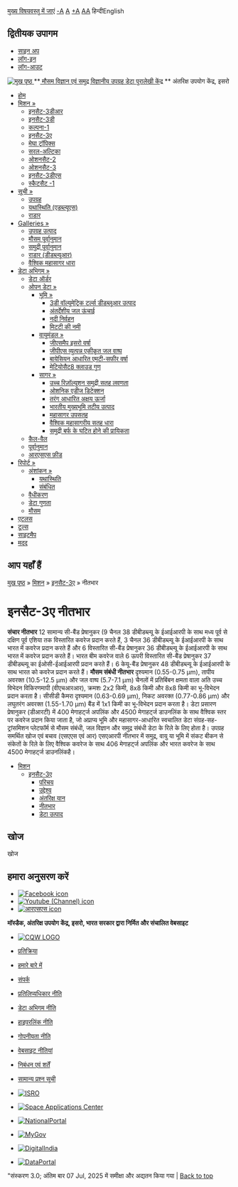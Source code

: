 [मुख्य विषयवस्तु में जाएं](https://www.mosdac.gov.in/insat-3a-payloads?language=hi#main-content "Skip to main Content")
[-A](javascript:;) [A](javascript:;) [+A](javascript:;)
[A](javascript:drupalHighContrast.enableStyles\(\))[A](javascript:drupalHighContrast.disableStyles\(\))
हिन्दीEnglish
## द्वितीयक उपागम
  * [साइन अप](https://www.mosdac.gov.in/internal/registration?language=hi)
  * [लॉग-इन](https://www.mosdac.gov.in/internal/uops?language=hi)
  * [लॉग-आउट](https://www.mosdac.gov.in/internal/logout?language=hi)

[ ![मुख पृष्ठ](https://www.mosdac.gov.in/sites/default/files/mosdac_small.png) ](https://www.mosdac.gov.in/?language=hi "मुख पृष्ठ")
**[ मौसम विज्ञान एवं समुद्र विज्ञानीय उपग्रह डेटा पुरालेखी केंद्र](https://www.mosdac.gov.in/?language=hi "मुख पृष्ठ") **
अंतरिक्ष उपयोग केंद्र, इसरो 
  * [होम](https://www.mosdac.gov.in/?language=hi)
  * [मिशन »](https://www.mosdac.gov.in/insat-3a-payloads?language=hi)
    * [इनसैट-3डीआर](https://www.mosdac.gov.in/insat-3dr?language=hi)
    * [इनसैट-3डी](https://www.mosdac.gov.in/insat-3d?language=hi)
    * [कल्पना-1](https://www.mosdac.gov.in/kalpana-1?language=hi)
    * [इनसैट-3ए](https://www.mosdac.gov.in/insat-3a?language=hi)
    * [मेघा ट्रॉपिक्स](https://www.mosdac.gov.in/megha-tropiques?language=hi)
    * [सरल-अल्टिका](https://www.mosdac.gov.in/saral-altika?language=hi)
    * [ओशनसैट-2](https://www.mosdac.gov.in/oceansat-2?language=hi)
    * [ओशनसैट-3](https://www.mosdac.gov.in/oceansat-3?language=hi)
    * [इनसैट-3डीएस](https://www.mosdac.gov.in/insat-3ds?language=hi)
    * [स्कैटसैट -1](https://www.mosdac.gov.in/scatsat-1?language=hi)
  * [सूची »](https://www.mosdac.gov.in/insat-3a-payloads?language=hi)
    * [उपग्रह](https://www.mosdac.gov.in/internal/catalog-satellite?language=hi)
    * [यथास्थिति (एडब्ल्यूएस)](https://www.mosdac.gov.in/internal/catalog-insitu?language=hi)
    * [राडार](https://www.mosdac.gov.in/internal/catalog-radar?language=hi)
  * [Galleries »](https://www.mosdac.gov.in/insat-3a-payloads?language=hi)
    * [ उपग्रह उत्पाद](https://www.mosdac.gov.in/internal/gallery?language=hi)
    * [मौसम पूर्वानुमान](https://www.mosdac.gov.in/internal/gallery/weather?language=hi)
    * [समुद्री पूर्वानुमान](https://www.mosdac.gov.in/internal/gallery/ocean?language=hi)
    * [राडार (डीडब्ल्यूआर)](https://www.mosdac.gov.in/internal/gallery/dwr?language=hi)
    * [वैश्विक महासागर धारा](https://www.mosdac.gov.in/internal/gallery/current?language=hi)
  * [डेटा अभिगम »](https://www.mosdac.gov.in/insat-3a-payloads?language=hi)
    * [डेटा ऑर्डर](https://www.mosdac.gov.in/internal/uops?language=hi)
    * [ओपन डेटा »](https://www.mosdac.gov.in/insat-3a-payloads?language=hi)
      * [भूमि »](https://www.mosdac.gov.in/insat-3a-payloads?language=hi)
        * [3डी वॉल्यूमेट्रिक टर्ल्स डीडब्लूआर उत्पाद](https://www.mosdac.gov.in/3d-volumetric-terls-dwrproduct?language=hi)
        * [अंतर्देशीय जल ऊंचाई](https://www.mosdac.gov.in/inland-water-height?language=hi)
        * [नदी निर्वहन](https://www.mosdac.gov.in/river-discharge?language=hi)
        * [मिटटी की नमी](https://www.mosdac.gov.in/soil-moisture-0?language=hi)
      * [वायुमंडल »](https://www.mosdac.gov.in/insat-3a-payloads?language=hi)
        * [जीएसमैप इसरो वर्षा](https://www.mosdac.gov.in/gsmap-isro-rain?language=hi)
        * [जीपीएस व्युत्पन्न एकीकृत जल वाष्प](https://www.mosdac.gov.in/gps-derived-integrated-water-vapour?language=hi)
        * [बायेसियन आधारित एमटी-सफीर वर्षा](https://www.mosdac.gov.in/bayesian-based-mt-saphir-rainfall?language=hi)
        * [मेटियोसैट8 क्लाउड गुण](https://www.mosdac.gov.in/meteosat8-cloud-properties?language=hi)
      * [सागर »](https://www.mosdac.gov.in/insat-3a-payloads?language=hi)
        * [उच्च रिज़ॉल्यूशन समुद्री सतह लवणता](https://www.mosdac.gov.in/high-resolution-sea-surface-salinity?language=hi)
        * [ओशनिक एडीज डिटेक्शन](https://www.mosdac.gov.in/oceanic-eddies-detection?language=hi)
        * [तरंग आधारित अक्षय ऊर्जा](https://www.mosdac.gov.in/wave-based-renewable-energy?language=hi)
        * [भारतीय मुख्यभूमि तटीय उत्पाद](https://www.mosdac.gov.in/indian-mainland-coastal-product?language=hi)
        * [महासागर उपसतह](https://www.mosdac.gov.in/global-ocean-surface-current?language=hi)
        * [वैश्विक महासागरीय सतह धारा](https://www.mosdac.gov.in/ocean-subsurface?language=hi)
        * [समुद्री बर्फ के घटित होने की प्रायिकता](https://www.mosdac.gov.in/sea-ice-occurrence-probability?language=hi)
    * [कैल-वैल](https://www.mosdac.gov.in/internal/calval-data?language=hi)
    * [पूर्वानुमान](https://www.mosdac.gov.in/internal/forecast-menu?language=hi)
    * [ आरएसएस फ़ीड](https://www.mosdac.gov.in/rss-feed?language=hi "
आरएसएस फ़ीड")
  * [रिपोर्ट »](https://www.mosdac.gov.in/insat-3a-payloads?language=hi)
    * [अंशांकन »](https://www.mosdac.gov.in/insat-3a-payloads?language=hi)
      * [यथास्थिति](https://www.mosdac.gov.in/insitu?language=hi)
      * [संबंधित](https://www.mosdac.gov.in/calibration-reports?language=hi)
    * [वैधीकरण](https://www.mosdac.gov.in/validation-reports?language=hi)
    * [डेटा गुणता](https://www.mosdac.gov.in/data-quality?language=hi)
    * [मौसम](https://www.mosdac.gov.in/weather-reports?language=hi)
  * [एटलस](https://www.mosdac.gov.in/atlases?language=hi)
  * [टूल्स](https://www.mosdac.gov.in/tools?language=hi)
  * [साइटमैप](https://www.mosdac.gov.in/sitemap?language=hi)
  * [मदद](https://www.mosdac.gov.in/help?language=hi)


## आप यहाँ हैं
[मुख पृष्ठ](https://www.mosdac.gov.in/?language=hi) » [मिशन](https://www.mosdac.gov.in/insat-3a-payloads?language=hi) » [इनसैट-3ए](https://www.mosdac.gov.in/insat-3a?language=hi) » नीतभार
# इनसैट-3ए नीतभार
**संचार नीतभार**
12 सामान्य सी-बैंड प्रेषानुकर (9 चैनल 38 डीबीडब्ल्यू के ईआईआरपी के साथ मध्य पूर्व से दक्षिण पूर्व एशिया तक विस्तारित कवरेज प्रदान करते हैं, 3 चैनल 36 डीबीडब्ल्यू के ईआईआरपी के साथ भारत में कवरेज प्रदान करते हैं और 6 विस्तारित सी-बैंड प्रेषानुकर 36 डीबीडब्ल्यू के ईआईआरपी के साथ भारत में कवरेज प्रदान करते हैं।
भारत बीम कवरेज वाले 6 ऊपरी विस्तारित सी-बैंड प्रेषानुकर 37 डीबीडब्ल्यू का ईओसी-ईआईआरपी प्रदान करते हैं।
6 केयू-बैंड प्रेषानुकर 48 डीबीडब्ल्यू के ईआईआरपी के साथ भारत को कवरेज प्रदान करते हैं।
**मौसम संबंधी नीतभार**
दृश्यमान (0.55-0.75 μm), तापीय अवरक्त (10.5-12.5 μm) और जल वाष्प (5.7-7.1 μm) चैनलों में प्रतिबिंबन क्षमता वाला अति उच्च विभेदन विकिरणमापी (वीएचआरआर), क्रमशः 2x2 किमी, 8x8 किमी और 8x8 किमी का भू-विभेदन प्रदान करता है।
सीसीडी कैमरा दृश्यमान (0.63-0.69 μm), निकट अवरक्त (0.77-0.86 μm) और लघुतरंग अवरक्त (1.55-1.70 μm) बैंड में 1x1 किमी का भू-विभेदन प्रदान करता है।
डेटा प्रसारण प्रेषानुकर (डीआरटी) में 400 मेगाहर्ट्ज अपलिंक और 4500 मेगाहर्ट्ज डाउनलिंक के साथ वैश्विक स्तर पर कवरेज प्रदान किया जाता है, जो अप्राप्य भूमि और महासागर-आधारित स्वचालित डेटा संग्रह-सह-ट्रांसमिशन प्लेटफॉर्म से मौसम संबंधी, जल विज्ञान और समुद्र संबंधी डेटा के रिले के लिए होता है।
उपग्रह समर्थित खोज एवं बचाव (एसएएस एवं आर) एसएआरपी नीतभार में समुद्र, वायु या भूमि में संकट बीकन से संकेतों के रिले के लिए वैश्विक कवरेज के साथ 406 मेगाहर्ट्ज अपलिंक और भारत कवरेज के साथ 4500 मेगाहर्ट्ज डाउनलिंकहै।
  * [मिशन](https://www.mosdac.gov.in/insat-3a-payloads?language=hi)
    * [इनसैट-3ए](https://www.mosdac.gov.in/insat-3a?language=hi)
      * [परिचय](https://www.mosdac.gov.in/insat-3a-introduction?language=hi)
      * [उद्देश्य](https://www.mosdac.gov.in/insat-3a-objectives?language=hi)
      * [अंतरिक्ष यान](https://www.mosdac.gov.in/insat-3a-spacecraft?language=hi)
      * [नीतभार](https://www.mosdac.gov.in/insat-3a-payloads?language=hi)
      * [डेटा उत्पाद](https://www.mosdac.gov.in/internal/catalog-insat3a?language=hi)


## खोज
खोज 
## हमारा अनुसरण करें
  * [![Facebook icon](https://www.mosdac.gov.in/sites/all/modules/social_media_links/libraries/elegantthemes/PNG/facebook.png)](https://www.facebook.com/mosdac.sac.isro "Facebook")
  * [![Youtube \(Channel\) icon](https://www.mosdac.gov.in/sites/all/modules/social_media_links/libraries/elegantthemes/PNG/youtube.png)](http://www.youtube.com/channel/UCDVkai9WIgY2ZgrlF_08Yeg "Youtube \(Channel\)")
  * [![आरएसएस icon](https://www.mosdac.gov.in/sites/all/modules/social_media_links/libraries/elegantthemes/PNG/rss.png)](https://www.mosdac.gov.in/?language=hirss.xml "आरएसएस")


**मॉस्डैक, अंतरिक्ष उपयोग केंद्र, इसरो, भारत सरकार द्वारा निर्मित और संचालित वेबसाइट**
  * [![CQW LOGO](https://www.mosdac.gov.in/docs/cqw_logo.gif)](https://www.mosdac.gov.in/docs/STQC.pdf "Quality Certificate")


  * [प्रतिक्रिया](https://www.mosdac.gov.in/mosdac-feedback?language=hi)
  * [हमारे बारे में](https://www.mosdac.gov.in/about-us?language=hi)
  * [संपर्क](https://www.mosdac.gov.in/contact-us?language=hi)
  * [प्रतिलिप्यधिकार नीति](https://www.mosdac.gov.in/node/1268?language=hi)
  * [डेटा अभिगम नीति](https://www.mosdac.gov.in/node/1267?language=hi)
  * [हाइपरलिंक नीति](https://www.mosdac.gov.in/node/1269?language=hi)
  * [गोपनीयता नीति](https://www.mosdac.gov.in/node/1270?language=hi)
  * [वेबसाइट नीतियां](https://www.mosdac.gov.in/website-policies?language=hi)
  * [निबंधन एवं शर्तें](https://www.mosdac.gov.in/node/1271?language=hi)
  * [सामान्य प्रश्न सूची](https://www.mosdac.gov.in/faq-page?language=hi)


  * [![ISRO](https://www.mosdac.gov.in/sites/default/files/styles/thumbnail/public/logo-transparent.png?itok=IUS20l-w)](http://www.isro.gov.in)
  * [![Space Applications Center](https://www.mosdac.gov.in/sites/default/files/styles/thumbnail/public/saclogo.png?itok=_Jv4AuIn)](http://www.sac.gov.in)
  * [![NationalPortal](https://www.mosdac.gov.in/sites/default/files/styles/thumbnail/public/india-gov_0.png?itok=yssAPH3m)](http://www.india.gov.in)
  * [![MyGov](https://www.mosdac.gov.in/sites/default/files/styles/thumbnail/public/mygov_0.png?itok=Po-dzdT3)](http://mygov.in/)
  * [![DigitalIndia](https://www.mosdac.gov.in/sites/default/files/styles/thumbnail/public/digital-india_0.png?itok=ntlP7atE)](http://www.digitalindia.gov.in/)
  * [![DataPortal](https://www.mosdac.gov.in/sites/default/files/styles/thumbnail/public/data-gov.png?itok=qYA78FgB)](http://data.gov.in)


"संस्करण 3.0; अंतिम बार 07 Jul, 2025 में समीक्षा और अद्यतन किया गया | 
[](https://www.mosdac.gov.in/insat-3a-payloads?language=hi "Previous")[](https://www.mosdac.gov.in/insat-3a-payloads?language=hi "अगला")
[](https://www.mosdac.gov.in/insat-3a-payloads?language=hi)
[](https://www.mosdac.gov.in/insat-3a-payloads?language=hi "Previous")[](https://www.mosdac.gov.in/insat-3a-payloads?language=hi "अगला")
[](https://www.mosdac.gov.in/insat-3a-payloads?language=hi "Close")[](https://www.mosdac.gov.in/insat-3a-payloads?language=hi)[](https://www.mosdac.gov.in/insat-3a-payloads?language=hi)[](https://www.mosdac.gov.in/insat-3a-payloads?language=hi "Pause Slideshow")[](https://www.mosdac.gov.in/insat-3a-payloads?language=hi "Play Slideshow")
[Back to top](https://www.mosdac.gov.in/insat-3a-payloads?language=hi#top)
